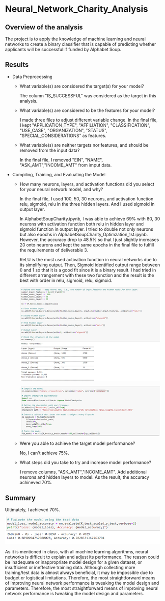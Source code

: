 # Neural_Network_Charity_Analysis

## Overview of the analysis
The project is to apply the knowledge of machine learning and neural networks to create a binary classifier that is capable of predicting whether applicants will be successful if funded by Alphabet Soup.

## Results
* Data Preprocessing

  * What variable(s) are considered the target(s) for your model?

    The column "IS_SUCCESSFUL" was considered as the target in this analysis.

  * What variable(s) are considered to be the features for your model?

    I made three files to adjust different variable change. In the final file, I kept "APPLICATION_TYPE", "AFFILIATION", "CLASSIFICATION", "USE_CASE", "ORGANIZATION", "STATUS", "SPECIAL_CONSIDERATIONS" as features.

  * What variable(s) are neither targets nor features, and should be removed from the input data?

    In the final file, I removed "EIN", "NAME", "ASK_AMT","INCOME_AMT" from imput data.

* Compiling, Training, and Evaluating the Model

  * How many neurons, layers, and activation functions did you select for your neural network model, and why?

    In the final file, I used 100, 50, 30 neurons, and activation function relu, sigmoid, relu in the three hidden layers. And I used sigmoid in output layer. 
    
    In AlphabetSoupCharity.ipynb, I was able to achieve 69% with 80, 30 neurons with activation function both relu in hidden layer and sigmoid function in output layer. I tried to double not only neurons but also epochs in AlphabetSoupCharity_Optimzation_1st.ipynb. However, the accuracy drop to 48.5% so that I just slightly increases 20 onto neurons and kept the same epochs in the final file to fulfill the requirements of deliverable 3.

    ReLU is the most used activation function in neural networks due to its simplifying output. Then, Sigmoid identified output range between 0 and 1 so that it is a good fit since it is a binary result. I had tried in different arrangement with these two function and the result is the best with order in relu, sigmoid, relu, sigmoid.

    ![Final_model](Resources/Final_model.PNG)


    ![Final_compile_trains](Resources/Final_compile_trains.PNG)


  * Were you able to achieve the target model performance?

    No, I can't achieve 75%.

  * What steps did you take to try and increase model performance?

    I remove columns, "ASK_AMT","INCOME_AMT". Add additional neurons and hidden layers to model. As the result, the accuracy achineved 70%.

## Summary

Ultimately, I achieved 70%.

![Final_accuracy](Resources/Final_accuracy.PNG)


As it is mentioned in class, with all machine learning algorithms, neural networks is difficult to explain and adjust its performance. The reason could be inadequate or inappropriate model design for a given dataset, or insufficient or ineffective training data. Although collecting more training/test data is almost always beneficial, it may be impossible due to budget or logistical limitations. Therefore, the most straightforward means of improving neural network performance is tweaking the model design and parameters. Therefore, the most straightforward means of improving neural network performance is tweaking the model design and parameters.